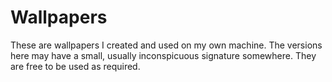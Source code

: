 # Wallpapers

These are wallpapers I created and used on my own machine. The versions here may have a small, usually inconspicuous signature somewhere. They are free to be used as required.
